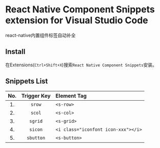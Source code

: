 # React Native Component Snippets extension for Visual Studio Code

react-native内置组件标签自动补全

## Install
在Extensions(`Ctrl+Shift+X`)搜索`React Native Component Snippets`安装。

## Snippets List

|  No.  | Trigger Key | Element Tag                         |
| :---: | :---------: | :---------------------------------- |
|  1.   |   `srow`    | `<s-row>`                           |
|  2.   |   `scol`    | `<s-col>`                           |
|  3.   |   `sgrid`   | `<s-grid>`                          |
|  4.   |   `sicon`   | `<i class="iconfont icon-xxx"></i>` |
|  5.   |  `sbutton`  | `<s-button>`                        |
